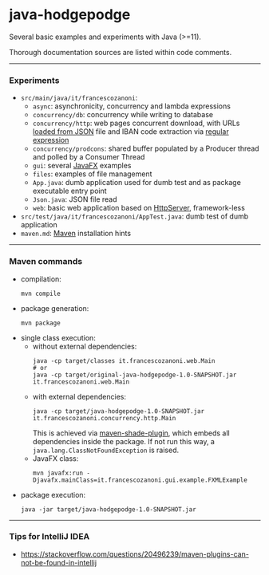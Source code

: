# java-hodgepodge

Several basic examples and experiments with Java (>=11).

Thorough documentation sources are listed within code comments.

---

### Experiments

* `src/main/java/it/francescozanoni`:
  * `async`: asynchronicity, concurrency and lambda expressions
  * `concurrency/db`: concurrency while writing to database
  * `concurrency/http`: web pages concurrent download, with URLs [loaded from JSON](https://howtodoinjava.com/java/library/json-simple-read-write-json-examples) file and IBAN code extraction via [regular expression](https://www.vogella.com/tutorials/JavaRegularExpressions/article.html)
  * `concurrency/prodcons`: shared buffer populated by a Producer thread and polled by a Consumer Thread
  * `gui`: several [JavaFX](https://openjfx.io) examples
  * `files`: examples of file management
  * `App.java`: dumb application used for dumb test and as package executable entry point
  * `Json.java`: JSON file read
  * `web`: basic web application based on [HttpServer](https://docs.oracle.com/javase/8/docs/jre/api/net/httpserver/spec/com/sun/net/httpserver/HttpServer.html), framework-less
* `src/test/java/it/francescozanoni/AppTest.java`: dumb test of dumb application
* `maven.md`: [Maven](https://maven.apache.org) installation hints

---

### Maven commands

* compilation:
    ```
    mvn compile
    ```
* package generation:
    ```
    mvn package
    ```
* single class execution:
  * without external dependencies:
    ```
    java -cp target/classes it.francescozanoni.web.Main
    # or
    java -cp target/original-java-hodgepodge-1.0-SNAPSHOT.jar it.francescozanoni.web.Main
    ```
  * with external dependencies:
    ```
    java -cp target/java-hodgepodge-1.0-SNAPSHOT.jar it.francescozanoni.concurrency.http.Main
    ```
    This is achieved via [maven-shade-plugin](https://maven.apache.org/plugins/maven-shade-plugin), which embeds all dependencies inside the package.
    If not run this way, a `java.lang.ClassNotFoundException` is raised.
  * JavaFX class:
    ```
    mvn javafx:run -Djavafx.mainClass=it.francescozanoni.gui.example.FXMLExample
    ```
* package execution:
    ```
    java -jar target/java-hodgepodge-1.0-SNAPSHOT.jar
    ```

---

### Tips for IntelliJ IDEA

* https://stackoverflow.com/questions/20496239/maven-plugins-can-not-be-found-in-intellij
